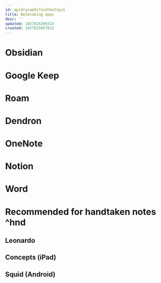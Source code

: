 ```yaml
---
id: qpldryzap9i7sn2hkottpu1
title: Notetaking apps
desc: ''
updated: 1657826269314
created: 1657825957832
---
```


# Obsidian
# Google Keep
# Roam
# Dendron
# OneNote
# Notion
# Word

# Recommended for handtaken notes ^hnd

## Leonardo

## Concepts (iPad)

## Squid (Android)